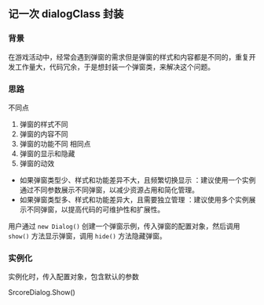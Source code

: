 ## 记一次 dialogClass 封装
### 背景
在游戏活动中，经常会遇到弹窗的需求但是弹窗的样式和内容都是不同的，重复开发工作量大，代码冗余，于是想封装一个弹窗类，来解决这个问题。

### 思路
不同点
1. 弹窗的样式不同
2. 弹窗的内容不同
3. 弹窗的功能不同
相同点
1. 弹窗的显示和隐藏
2. 弹窗的动效

- 如果弹窗类型少、样式和功能差异不大，且频繁切换显示 ：建议使用一个实例通过不同参数展示不同弹窗，以减少资源占用和简化管理。
- 如果弹窗类型多、样式和功能差异大，且需要独立管理 ：建议使用多个实例展示不同弹窗，以提高代码的可维护性和扩展性。

用户通过 `new Dialog()` 创建一个弹窗示例，传入弹窗的配置对象，然后调用 `show()` 方法显示弹窗，调用 `hide()` 方法隐藏弹窗。 


### 实例化

实例化时，传入配置对象，包含默认的参数

SrcoreDialog.Show()

